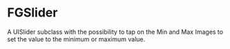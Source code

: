 FGSlider
========

A UISlider subclass with the possibility to tap on the Min and Max Images to set the value to the minimum or maximum value.
